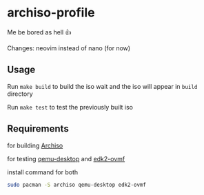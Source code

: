 # archiso-profile
Me be bored as hell 👍

Changes: neovim instead of nano (for now)

## Usage
Run ```make build``` to build the iso wait and the iso will appear in `build` directory

Run ```make test``` to test the previously built iso

## Requirements

for building [Archiso](https://wiki.archlinux.org/title/Archiso)

for testing [qemu-desktop](https://archlinux.org/packages/?name=qemu-desktop) and [edk2-ovmf](https://archlinux.org/packages/?name=edk2-ovmf)

install command for both
```bash
sudo pacman -S archiso qemu-desktop edk2-ovmf
```
